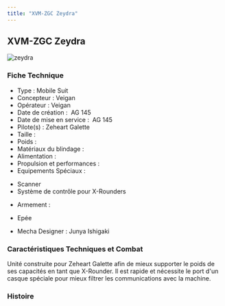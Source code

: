 ```yaml
---
title: "XVM-ZGC Zeydra"
---
```


XVM-ZGC Zeydra
--------------

![zeydra](/images/stories/saga/gundamage/mechas/zeydra.png) 


### Fiche Technique


- Type : Mobile Suit  
- Concepteur : Veigan  
- Opérateur : Veigan  
- Date de création :  AG 145  
- Date de mise en service :  AG 145  
- Pilote(s) : Zeheart Galette  
- Taille :   
- Poids :   
- Matériaux du blindage :   
- Alimentation :   
- Propulsion et performances :   
- Equipements Spéciaux :


* Scanner
* Système de contrôle pour X-Rounders


- Armement :


* Epée


- Mecha Designer : Junya Ishigaki


### Caractéristiques Techniques et Combat


Unité construite pour Zeheart Galette afin de mieux supporter le poids de ses capacités en tant que X-Rounder. Il est rapide et nécessite le port d'un casque spéciale pour mieux filtrer les communications avec la machine.


### Histoire


 

